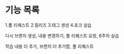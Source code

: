 # 기능 목록

1.풀 리퀘스트 2.릴리즈 3.태그 생성 4.포크 실습


다시 브랜치 생성, 내용 변경하기, 풀 리퀘스트 요청, 6주차 실습

학습 내용 더 추가, 브랜치 더 추가함, 풀 리퀘스트

